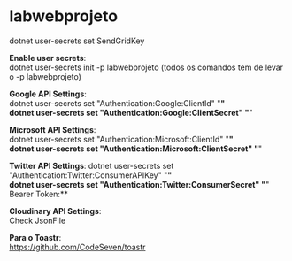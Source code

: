 # labwebprojeto  
dotnet user-secrets set SendGridKey <key>  

**Enable user secrets**:  
dotnet user-secrets init -p labwebprojeto (todos os comandos tem de levar o -p labwebprojeto)

**Google API Settings**:  
dotnet user-secrets set "Authentication:Google:ClientId" "**"  
dotnet user-secrets set "Authentication:Google:ClientSecret" "**"   

**Microsoft API Settings**:  
dotnet user-secrets set "Authentication:Microsoft:ClientId" "**"  
dotnet user-secrets set "Authentication:Microsoft:ClientSecret" "**"

**Twitter API Settings**: 
dotnet user-secrets set "Authentication:Twitter:ConsumerAPIKey" "**"  
dotnet user-secrets set "Authentication:Twitter:ConsumerSecret" "**"  
Bearer Token:**

**Cloudinary API Settings**:   
Check JsonFile

**Para o Toastr**:   
https://github.com/CodeSeven/toastr  
